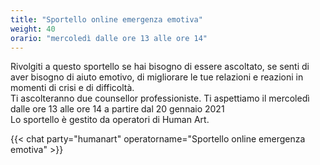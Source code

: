```yaml
---
title: "Sportello online emergenza emotiva"
weight: 40
orario: "mercoledì dalle ore 13 alle ore 14"
---
```


Rivolgiti a questo sportello se hai bisogno di essere ascoltato, se senti di aver bisogno di aiuto emotivo, di migliorare le tue relazioni e reazioni in momenti di crisi e di difficoltà.  
Ti ascolteranno due counsellor professioniste.
Ti aspettiamo il mercoledì dalle ore 13 alle ore 14 a partire dal 20 gennaio 2021   
Lo sportello è gestito da operatori di Human Art.

{{< chat party="humanart" operatorname="Sportello online emergenza emotiva" >}}
